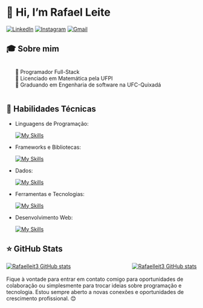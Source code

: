 # 👋 Hi, I’m Rafael Leite

[![LinkedIn](https://img.shields.io/badge/LinkedIn-0077B5?style=for-the-badge&logo=linkedin&logoColor=white)](https://www.linkedin.com/in/rafael-leit3/) [![Instagram](https://img.shields.io/badge/Instagram-E4405F?style=for-the-badge&logo=instagram&logoColor=white)](https://www.instagram.com/rafael.leit3/) [![Gmail](https://img.shields.io/badge/Gmail-D14836?style=for-the-badge&logo=gmail&logoColor=white)](mailto:rafacosta383@gmail.com)

## 🎓 Sobre mim

<div style="display: flex; align-items: center; flex-wrap: nowrap;">
  <div>
    <ul style="list-style-type: none;">
        <li>🔹 Programador Full-Stack</li>
        <li>🔹 Licenciado em Matemática pela UFPI</li>
        <li>🔹 Graduando em Engenharia de software na UFC-Quixadá</li>
    </ul>
  </div>
</div>


## 🚀 Habilidades Técnicas

- Linguagens de Programação:

    [![My Skills](https://skillicons.dev/icons?i=java,python,javascript,typescript,c,cs)](https://skillicons.dev)
- Frameworks e Bibliotecas:

    [![My Skills](https://skillicons.dev/icons?i=spring,react,django,angular)](https://skillicons.dev)
- Dados:

    [![My Skills](https://skillicons.dev/icons?i=mysql,postgres)](https://skillicons.dev)
- Ferramentas e Tecnologias:

    [![My Skills](https://skillicons.dev/icons?i=git,github,vscode,idea,docker,figma,githubactions,maven,nodejs,notion,postman,selenium,vite)](https://skillicons.dev)
- Desenvolvimento Web:

    [![My Skills](https://skillicons.dev/icons?i=html,css)](https://skillicons.dev)


## ⭐ GitHub Stats

<div style="display: flex; align-items: flex-start; justify-content: space-between; gap: 10px;">
<a href="https://github-readme-stats.vercel.app/api?username=Rafaelleit3" title="Rafaelleit3 GitHub stats">
  <img src="https://github-readme-stats.vercel.app/api?username=Rafaelleit3&show_icons=true" alt="Rafaelleit3 GitHub stats"/></a>

<a href="https://github-readme-stats.vercel.app/api/top-langs/?username=Rafaelleit3" title="Most Used Languages">
  <img src="https://github-readme-stats.vercel.app/api/top-langs/?username=Rafaelleit3&show_icons=true&layout=compact" alt="Rafaelleit3 GitHub stats"/></a>

</div>
<br/>
Fique à vontade para entrar em contato comigo para oportunidades de colaboração ou simplesmente para trocar ideias sobre programação e tecnologia. Estou sempre aberto a novas conexões e oportunidades de crescimento profissional. 😊
